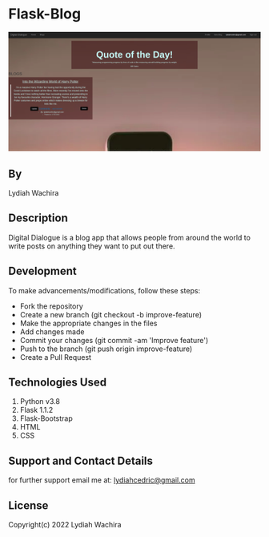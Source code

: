 # Flask-Blog
![alt text](/app/static/photos/Screenshot%20from%202022-05-17%2022-57-56.png)

## By
Lydiah Wachira

## Description
Digital Dialogue is a blog app that allows people from around the world to write posts on anything they want to put out there.

## Development
To make advancements/modifications, follow these steps:

* Fork the repository
* Create a new branch (git checkout -b improve-feature)
* Make the appropriate changes in the files
* Add changes made
* Commit your changes (git commit -am 'Improve feature')
* Push to the branch (git push origin improve-feature)
* Create a Pull Request

## Technologies Used

1. Python v3.8
2. Flask 1.1.2
3. Flask-Bootstrap
4. HTML
5. CSS

## Support and Contact Details
for further support email me at: lydiahcedric@gmail.com

## License 
Copyright(c) 2022 Lydiah Wachira

